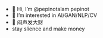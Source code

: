 - 👋 Hi, I’m @pepinotalam pepinot
- 👀 I’m interested in AI/GAN/NLP/CV
- 🌱 闷声发大财
- stay slience and make money

<!---
pepinotalam/pepinotalam is a ✨ special ✨ repository because its `README.md` (this file) appears on your GitHub profile.
You can click the Preview link to take a look at your changes.
--->
